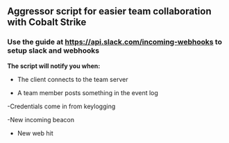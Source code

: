 ## Aggressor script for easier team collaboration with Cobalt Strike

### Use the guide at https://api.slack.com/incoming-webhooks to setup slack and webhooks

**The script will notify you when:**

- The client connects to the team server

- A team member posts something in the event log

 -Credentials come in from keylogging

 -New incoming beacon

- New web hit
